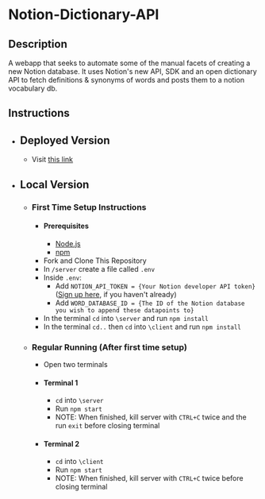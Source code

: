 # Notion-Dictionary-API

## Description
A webapp that seeks to automate some of the manual facets of creating a new Notion database. It uses Notion's new API, SDK and an open dictionary API to fetch definitions & synonyms of words and posts them to a notion vocabulary db.

## Instructions
- ## Deployed Version
    - Visit [this link]()
- ## Local Version
    - ### First Time Setup Instructions
        - #### Prerequisites
            - [Node.js](https://nodejs.org/en/)
            - [npm](https://www.npmjs.com/get-npm)
        - Fork and Clone This Repository
        - In `/server` create a file called `.env`
        - Inside `.env`:
            - Add `NOTION_API_TOKEN = {Your Notion developer API token}` ([Sign up here](https://developers.notion.com/), if you haven't already)
            - Add `WORD_DATABASE_ID = {The ID of the Notion database you wish to append these datapoints to}`
        - In the terminal `cd` into `\server` and run `npm install`
        - In the terminal `cd..` then `cd` into `\client` and run `npm install`
    - ### Regular Running (After first time setup)
        - Open two terminals
        - #### Terminal 1
            - `cd` into `\server`
            - Run `npm start`
            - NOTE: When finished, kill server with `CTRL+C` twice and the run `exit` before closing terminal
        - #### Terminal 2
            - `cd` into `\client`
            - Run `npm start`
            - NOTE: When finished, kill server with `CTRL+C` twice before closing terminal

